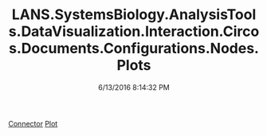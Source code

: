﻿---
title: LANS.SystemsBiology.AnalysisTools.DataVisualization.Interaction.Circos.Documents.Configurations.Nodes.Plots
date: 6/13/2016 8:14:32 PM
---

[Connector](T-LANS.SystemsBiology.AnalysisTools.DataVisualization.Interaction.Circos.Documents.Configurations.Nodes.Plots.Connector.html)
[Plot](T-LANS.SystemsBiology.AnalysisTools.DataVisualization.Interaction.Circos.Documents.Configurations.Nodes.Plots.Plot.html)
